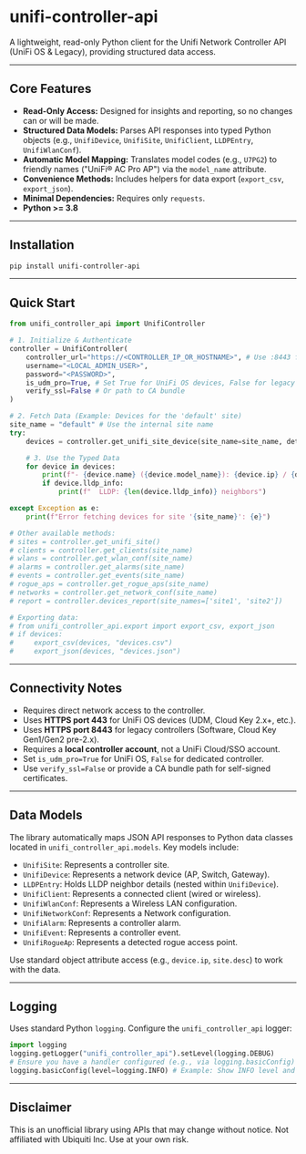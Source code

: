 # unifi-controller-api

A lightweight, read-only Python client for the Unifi Network Controller API (UniFi OS & Legacy), providing structured data access.

---

## Core Features

*   **Read-Only Access:** Designed for insights and reporting, so no changes can or will be made.
*   **Structured Data Models:** Parses API responses into typed Python objects (e.g., `UnifiDevice`, `UnifiSite`, `UnifiClient`, `LLDPEntry`, `UnifiWlanConf`).
*   **Automatic Model Mapping:** Translates model codes (e.g., `U7PG2`) to friendly names ("UniFi® AC Pro AP") via the `model_name` attribute.
*   **Convenience Methods:** Includes helpers for data export (`export_csv`, `export_json`).
*   **Minimal Dependencies:** Requires only `requests`.
*   **Python >= 3.8**

---

## Installation

```bash
pip install unifi-controller-api
```

---

## Quick Start

```python
from unifi_controller_api import UnifiController

# 1. Initialize & Authenticate
controller = UnifiController(
    controller_url="https://<CONTROLLER_IP_OR_HOSTNAME>", # Use :8443 for dedicated controller
    username="<LOCAL_ADMIN_USER>",
    password="<PASSWORD>",
    is_udm_pro=True, # Set True for UniFi OS devices, False for legacy
    verify_ssl=False # Or path to CA bundle
)

# 2. Fetch Data (Example: Devices for the 'default' site)
site_name = "default" # Use the internal site name
try:
    devices = controller.get_unifi_site_device(site_name=site_name, detailed=True)

    # 3. Use the Typed Data
    for device in devices:
        print(f"- {device.name} ({device.model_name}): {device.ip} / {device.mac}")
        if device.lldp_info:
            print(f"  LLDP: {len(device.lldp_info)} neighbors")

except Exception as e:
    print(f"Error fetching devices for site '{site_name}': {e}")

# Other available methods:
# sites = controller.get_unifi_site()
# clients = controller.get_clients(site_name)
# wlans = controller.get_wlan_conf(site_name)
# alarms = controller.get_alarms(site_name)
# events = controller.get_events(site_name)
# rogue_aps = controller.get_rogue_aps(site_name)
# networks = controller.get_network_conf(site_name)
# report = controller.devices_report(site_names=['site1', 'site2'])

# Exporting data:
# from unifi_controller_api.export import export_csv, export_json
# if devices:
#     export_csv(devices, "devices.csv")
#     export_json(devices, "devices.json")
```

---

## Connectivity Notes

*   Requires direct network access to the controller.
*   Uses **HTTPS port 443** for UniFi OS devices (UDM, Cloud Key 2.x+, etc.).
*   Uses **HTTPS port 8443** for legacy controllers (Software, Cloud Key Gen1/Gen2 pre-2.x).
*   Requires a **local controller account**, not a UniFi Cloud/SSO account.
*   Set `is_udm_pro=True` for UniFi OS, `False` for dedicated controller.
*   Use `verify_ssl=False` or provide a CA bundle path for self-signed certificates.

---

## Data Models

The library automatically maps JSON API responses to Python data classes located in `unifi_controller_api.models`. Key models include:

*   `UnifiSite`: Represents a controller site.
*   `UnifiDevice`: Represents a network device (AP, Switch, Gateway).
*   `LLDPEntry`: Holds LLDP neighbor details (nested within `UnifiDevice`).
*   `UnifiClient`: Represents a connected client (wired or wireless).
*   `UnifiWlanConf`: Represents a Wireless LAN configuration.
*   `UnifiNetworkConf`: Represents a Network configuration.
*   `UnifiAlarm`: Represents a controller alarm.
*   `UnifiEvent`: Represents a controller event.
*   `UnifiRogueAp`: Represents a detected rogue access point.

Use standard object attribute access (e.g., `device.ip`, `site.desc`) to work with the data.

---

## Logging

Uses standard Python `logging`. Configure the `unifi_controller_api` logger:

```python
import logging
logging.getLogger("unifi_controller_api").setLevel(logging.DEBUG)
# Ensure you have a handler configured (e.g., via logging.basicConfig)
logging.basicConfig(level=logging.INFO) # Example: Show INFO level and above
```

---

## Disclaimer

This is an unofficial library using APIs that may change without notice. Not affiliated with Ubiquiti Inc. Use at your own risk.

